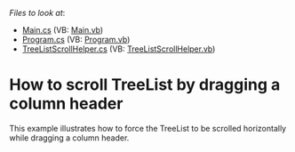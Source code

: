 <!-- default file list -->
*Files to look at*:

* [Main.cs](./CS/WindowsApplication3/Main.cs) (VB: [Main.vb](./VB/WindowsApplication3/Main.vb))
* [Program.cs](./CS/WindowsApplication3/Program.cs) (VB: [Program.vb](./VB/WindowsApplication3/Program.vb))
* [TreeListScrollHelper.cs](./CS/WindowsApplication3/TreeListScrollHelper.cs) (VB: [TreeListScrollHelper.vb](./VB/WindowsApplication3/TreeListScrollHelper.vb))
<!-- default file list end -->
# How to scroll TreeList by dragging a column header


<p>This example illustrates how to force the TreeList to be scrolled horizontally while dragging a column header. </p>

<br/>


